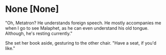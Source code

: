 # None [None]
"Oh, Metatron? He understands foreign speech. He mostly accompanies me when I go to see Malaphet, as he can even understand his old tongue. Although, he's resting currently."

She set her book aside, gesturing to the other chair. "Have a seat, if you'd like."
